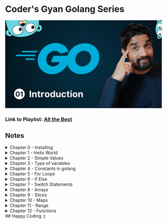 # Coder's Gyan Golang Series

![Image](./assets//YmGp5Uzh4ag-HD.jpg)

### Link to Playlist: [All the Best](https://www.youtube.com/playlist?list=PLXQpH_kZIxTWUe-Ee-DZEX5gfeoo4tHV6)

## Notes

<details>
<summary>
Chapter 0 - Installing
</summary>

Installing Golang

```bash
sudo apt update
sudo apt install golang -y
```

</details>

<details>
<summary>
Chapter 1 - Hello World
</summary>

Hello World Application

Code Block:

```bash
package main

import "fmt"

func main(){
	fmt.Println("Hello World")
}
```

How to run the code:

`First get to the respective folder having go file, then run the below command`

```bash
go run main.go
```

</details>

<details>
<summary>
Chapter 2 - Simple Values
</summary>
In this chapter we look up on simple values

Code Block:

```bash
package main

import (
	"fmt"
)

func main(){
	// Chapter 3

	// Simple Values

	// Integer
	fmt.Println(1+1)

	// Strings
	fmt.Println("Hello Golang")

	// Booleans
	fmt.Println(true)
	fmt.Println(false)

	//Floats
	fmt.Println(10.58)

	// Division
	fmt.Println(14.0/7.0)
}
```

How to run the code:

`First get to the respective folder having go file, then run the below command`

```bash
go run main.go
```

</details>

<details>
<summary>
Chapter 3 - Type of variables
</summary>

In this chapter we focus on different varibales (int, bool, string), shorthand syntax & types of variables like int32, int 64 etc.

Code Block:

```bash
package main

import (
	"fmt"
)

func main(){
	// var name string = "Aditya"

	// Golang Infers the name type
	// var name = "Aditya"
	// fmt.Println("Hello",name)

	var is_adult = true;
	fmt.Println( is_adult)

	var age int = 23
	fmt.Println(age)

	// Shorthand Syntax
	name := "Aditya"
	fmt.Println(name)

	// Different Scenes
	var age2 int
	age2 = 244
	fmt.Println(age2)

	// Float Example
	var price float32
	price = 22.45
	fmt.Println(price)

	var price2 = 22.56
	fmt.Println(price2)

	price3 := 40.67
	fmt.Println(price3)
}
```

How to run the code:

`First get to the respective folder having go file, then run the below command`

```bash
go run variables.go
```

</details>

<details>
<summary>
Chapter 4 - Constants in golang
</summary>
In this chapter we look upon constants & it's way of writing.

Code Block:

```bash
package main

import "fmt"

const age = 23
const name = "aditya"


func main(){
	const name = "Aditya"
	// name = "Adi"  (Will give an err as constants cannot be changed)
	fmt.Println(name)
	fmt.Println(age)

	const (
		short_name = "adi"
		age = 21
	)
	fmt.Println(short_name)
}
```

How to run the code:

`First get to the respective folder having go file, then run the below command`

```bash
go run constants.go
```

</details>

<details>
<summary>
Chapter 5 - For Loops
</summary>
In this chapter we look upon For Loops & Range in Golang.

Code Block:

```bash
package main

// import "fmt"

// for is the only construct in Golang
func main(){
    // making a while loop
    // i:= 1
    // for i <= 3{
    //     fmt.Println(i)
    //     i++  // Don't forget this
    // }

    // Running an infite loop
    // for{
    //     // You can make a print statement without fmt as below.
    //     println("Aditya")
    //     println(1)
    // }

    // For loops
    // for i:= 0; i <= 3; i++ {
    //     if i == 2{
    //         continue
    //     }
    //     println(i)
    // }

    for i:= range 10{
        println("This number is", i)
    }
}
```

</details>

<details>
<summary>
Chapter 6 - If Else
</summary>

In this chapter we look up on If Else, Else if, Condition Operators & Scopes for varibales.

Code Block:

```bash
package main

import "fmt"

func main() {
	age := 19
	if age >= 18 {
		fmt.Println("Person is an adult.")
	} else{
		fmt.Println(("Person is not an adult"))
	}

	marks := 98
	if marks >= 90 {
		fmt.Println("A+ Grade")
	} else if marks >= 75 && marks < 90 {
		fmt.Println("First Class")
	} else if marks >= 65 &&  marks <= 74 {
		fmt.Println("B Grade")
	} else if marks >= 36 && marks < 74 {
		fmt.Println("C Grade")
	} else{
		fmt.Println("Fail!")
	}

	var role = "Admin"
	var perMissions = false

	// || Or Condition , && AND Condition
	if role == "Admin" && perMissions {
		fmt.Println("User is an admin")
	}else{
		println("User is not an admin")
	}


	// Scoped Vars (Top wala)
	if age:= 20; age >= 18 {
		println("Person is an adult")
		println(age)
	}else{
		println("NAH")
	}

	// Gloabl age
	println(age)

	// Go doesn't have ternary operator
}

```

</details>

<details>
<summary>
Chapter 7 - Switch Statements
</summary>

In this chapter, we look up on Normal, Mutliple Condition & Type Switch Statements.

Code Block:

```bash
package main

import (
	"time"
)


func main(){
	i := 3

	// Normal Switch
	switch i {
	case 1:
		println("Value of i is 1")
	case 2:
		println("Value of i is 2")
	case 3:
		println("Value of i is 3")
	default:
		println("Value of i is more than 3 or less than 1")
	}

	// Multiple Condition Switch
	switch time.Now().Weekday(){
	case time.Saturday, time.Sunday:
		println("It is Weekend!")
	default:
		println("Kaam kar le bhai")
	}

	// Type Switch
	whoAmI := func (i interface{})  {
		switch i.(type){
		case int:
			println("It is an interger")
		case string:
			println("it is a string")
		case bool:
			println("It is a Boolean")
		default:
			println("It is a type of others")
	}
}
whoAmI("Aditya")
}
```

</details>

<details>
<summary>
Chapter 8 - Arrays
</summary>

In this chapter, we look upon Arrays in Golang

Code Block:

```bash
package main

import "fmt"


func main(){

	// Zero Values Init mai
	// String => "", Int => 0, Boolean => false

	var nums [4]int

	// println(len(nums))
	nums[1] = 25;
	nums[2] = 255;

	// println(nums[1])
	// println(nums[2])

	// fmt.Println(len(nums))
	// println(nums) // Gives error
	// fmt.Println(nums) // Works because of fmt lib

	// False Values Init mai
	var vals[4]bool
	// fmt.Println(vals)
	vals[2] = true;
	// fmt.Println(vals)


	// Strings
	var names[3]string
	// fmt.Println(names)
	names[0] = "golang"
	// 1st position is being skipped and not showed like Int or Bool.
	names[2] = "Aditya"
	// fmt.Println(names)
	// Space is reserved but not being used and shadow is being returned.
	// fmt.Println(len(names))

	// Adding elements while declaration
	// number:=[3]int{1,2,3}
	// fmt.Println(number)

	// var name -> size of the arr -> type of arr > {values} -> cool hai
	// num2 :=[4]int{4,56,6}
	// fmt.Println(num2)

	// // 2D Arrays
	numbers := [2][2]int{{1,2},{3,4}}
	fmt.Println(numbers)

	// 3D Arrays -> 3 times [2] means it is a 3D array and each array can have only 2 values 0th and 1st position. Play with it, then u can get it better.
	num2 := [2][2][2]int{{{1,2},{1,3}},{{1,4},{2,4}}}
	fmt.Println(num2)

	// Usage:
	// - fixed size arrays only
	// - memory optimization
	// - constant time access
}

```

</details>

<details>
<summary>
Chapter 9 - Slices
</summary>

In this chapter, we look upon Slices in Golang

Code Block:

```bash
package main

import (
	// "fmt"
	// "slices"
)

// Slices => Dynamic Arrays
// useful methods
func main(){

	// uninit slices are nil === null
	// Array is defined, no init of input values -> {}.

	var nums[]int  // -> Start Point
	// fmt.Println(nums)
	// fmt.Println(nums == nil)
	// fmt.Println(len(nums))
	// fmt.Println(cap(nums))
	nums = append(nums, 1,3)
	// fmt.Println(nums)


	// Make Method
	// Not a nil size
	// Making a array bit

	// var nums = make([]int, 0)

	// var nums2 = make([]int, 3,5)
	// Capacity is 5 and 3 signifies 3 times zero(0) in the array -> [0 0 0]
	// fmt.Println(cap(nums2)) // -> Answer is 5 (Capacity)

	// var nums3 = make([]int, 0,5)
	// nums3 = append(nums3, 2,5)
	// fmt.Println(nums3)

	// Cap means capacity -> maximum number of elements can fit.

	// Adding elements from the end
	// nums = append(nums, 2,1,2,3,4,5,6,7)

	// fmt.Println(nums)
	// fmt.Println(len(nums)) // Cap is 8 -> total elements present in the array
	// fmt.Println(cap(nums))
	// fmt.Println(nums)

	// Array [] and input {} is defined.
	numbers := []int{}
	// when u define a slice, it is not nil. It takes some memory in the system, so it will not be nil.

	// fmt.Println(numbers == nil)
	// fmt.Println(numbers)
	// fmt.Println(cap(numbers)) // -> 0
	// fmt.Println(len(numbers)) // -> 0

	numbers = append(numbers, 1,2,3,4)
	// fmt.Println(len(numbers))

	numbers = append(numbers, 1,2,3,4)
	// fmt.Println(len(numbers))

	numbers = append(numbers, 1,2,3,4)
	// fmt.Println(numbers)
	// fmt.Println(len(numbers))
	// fmt.Println(cap(numbers))

	// Moral -> Capacity is doubled if needed and if the array fits well, it doesn't change the size of the array. Cool hai.

	// var temp = make([]int,1,5)
	// temp = append(temp, 1,4)
	// fmt.Println(len(temp))
	// fmt.Println(cap(temp))
	// temp[0] = 3
	// fmt.Println(temp)

	// Copy Function
	var copy1 = make([]int, 0,5)
	copy1 = append(copy1, 2)
	var copy2 = make([]int, len(copy1))

	// copy
	copy(copy2, copy1)
	// fmt.Println(copy1, copy2)

	// Slice Operator
	// 0:2 -> means start from 0th Index and go upto to 2nd Index and exclude the last value[2] here.
	// var slice = []int{0,1,2}
	// fmt.Println(slice[0:2])

	// Start from first
	// fmt.Println(slice[:2])

	// Go till last of the array
	// fmt.Println(slice[0:])

	// Comparing of slices
	// var slice1 = []int{1,2}
	// var slice2 = []int{1,2}

	// returns a bool
	// fmt.Println(slices.Equal(slice1,slice2))

	// 2D Arrays in Slices
	// var slice3 = [][]int{{1,2,3},{4,5,6}}
	// fmt.Println(slice3)
}

```

![Image](./assets//09/image.png)

</details>

<details>
<summary>
Chapter 10 - Maps
</summary>

In this chapter, we look upon Maps in Golang

Code Block:

```bash
package main

import (
	"fmt"
	"maps"
)

func main(){

	// Defining an Element
	m := make(map[string]string)
	// fmt.Println(m)

	// Setting an Element
	m["name"] = "Aditya"
	m["surname"] = "Vyas"
	// fmt.Println(m)

	// get an element
	// fmt.Println(m)
	// fmt.Println(m["name"], m["surname"])
	// fmt.Println(len(m))

	//Imp
	// fmt.Println(m["age"])
	// if key doesn't exists in the map, it returns zero value like above example.

	m2 := make(map[string]int)
	m2["age"] = 21
	m2["pincode"] = 777777
	// String ->      , Int -> 0, Bool -> false
	// fmt.Println(m2["age"], m2["phone_number"])

	// Delete Function
	// delete(m2, "age")
	// fmt.Println(m2)

	clear(m2)
	// fmt.Println(m2)

	// One of the ways to create a map
	m3 := map[string]int{"price": 30}
	// fmt.Println(m3)

	// Maps Checking
	err, ok := m3["prie"]
	if ok {
		fmt.Println("Cool hai Ji")
	}else{
		fmt.Println(err)
	}
	// fmt.Println(key)

	// Maps Equality
	m4 := map[string]int{"price": 30}
	m5 := map[string]int{"price": 33}

	fmt.Println(maps.Equal(m4,m5))
}

```

</details>

<details>
<summary>
Chapter 11 - Range
</summary>

In this chapter, we will look upon Range in Golang which helps us in looping on a map or a variable or an array.

Code Block:

```bash
package main

import (
	"fmt"
)

func main()  {
	 // Iterating over data structures.

	 nums := []int{5,6,7,8}

	//  for i:= 0; i <len(nums); i++{
	// 	fmt.Println(nums[i])
	//  }

	for i, num := range nums{
		fmt.Println(i, num)
	}

	// m:= map[string]string{"fname": "john", "lname": "doe"}

	// for k,v := range m{
	// 	fmt.Println(k,v)
	// }

	// Unicode | code point rune
	// 0,1,2 it is not index. It is the start of Rune.
	for i,c := range "golang"{
		fmt.Println(i,string(c))
	}
}
```

</details>

<details>
<summary>
Chapter 12 - Functions
</summary>

In this chapter we have learnt about Functions in Golang.

Code Block:

```bash
package main

import "fmt"

func add(a,b int) int{
	return a+b
}

func getLangauges()(string,string, int){
	return "golang", "JS", 34
}

// func processIt(fn func(a int)int){
// 	fn(1)
// }

func processIt() func(a int) int {
	return func (a int) int {
		return 4
	}
}


func main(){

	total := add(3,2)
	fmt.Println(total)

	// fmt.Println(getLangauges())
	l1, l2 , _ := getLangauges()
	fmt.Println(l1,l2)

	// fn := func (a int ) int {
	// 		return 2
	// }

	fn := processIt()
	fn(7)

}
```

</details>
## Happy Coding :)
